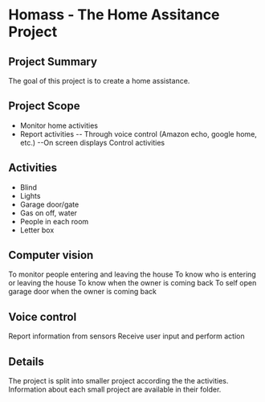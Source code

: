 # Homass - The Home Assitance Project
## Project Summary
The goal of this project is to create a home assistance.

## Project Scope
- Monitor home activities
- Report activities
-- Through voice control (Amazon echo, google home, etc.)
--On screen displays
Control activities

## Activities
- Blind
- Lights
- Garage door/gate
- Gas on off, water
- People in each room
- Letter box

## Computer vision 
To monitor people entering and leaving the house
To know who is entering or leaving the house
To know when the owner is coming back
To self open garage door when the owner is coming back

## Voice control
Report information from sensors
Receive user input and perform action

## Details
The project is split into smaller project according the the activities. Information about each small project are available in their folder.

